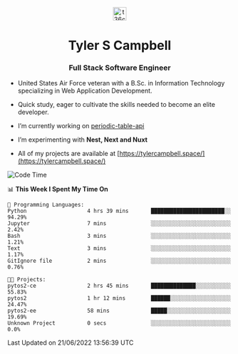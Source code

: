 <p align="center">
<a href="https://www.linkedin.com/in/t36campbell" target="blank"><img align="center" src="https://ik.imagekit.io/t36campbell/Portfolio/linkedin.png.original_m8bbGgPh6.png" alt="t36campbell" height="30" width="30" /></a>
</p>
<h1 align="center">Tyler S Campbell</h1>
<h3 align="center">Full Stack Software Engineer</h3>

* United States Air Force veteran with a B.Sc. in Information Technology specializing in Web Application Development. 

* Quick study, eager to cultivate the skills needed to become an elite developer.

* I’m currently working on [periodic-table-api](https://github.com/t36campbell/periodic-table-api)

* I’m experimenting with **Nest, Next and Nuxt**

* All of my projects are available at [https://tylercampbell.space/](https://tylercampbell.space/)

<!--START_SECTION:waka-->
![Code Time](http://img.shields.io/badge/Code%20Time-1%2C659%20hrs%2044%20mins-blue)

📊 **This Week I Spent My Time On** 

```text
💬 Programming Languages: 
Python                   4 hrs 39 mins       ███████████████████████░░   94.29% 
Jupyter                  7 mins              ░░░░░░░░░░░░░░░░░░░░░░░░░   2.42% 
Bash                     3 mins              ░░░░░░░░░░░░░░░░░░░░░░░░░   1.21% 
Text                     3 mins              ░░░░░░░░░░░░░░░░░░░░░░░░░   1.17% 
GitIgnore file           2 mins              ░░░░░░░░░░░░░░░░░░░░░░░░░   0.76%

🐱‍💻 Projects: 
pytos2-ce                2 hrs 45 mins       ██████████████░░░░░░░░░░░   55.83% 
pytos2                   1 hr 12 mins        ██████░░░░░░░░░░░░░░░░░░░   24.47% 
pytos2-ee                58 mins             █████░░░░░░░░░░░░░░░░░░░░   19.69% 
Unknown Project          0 secs              ░░░░░░░░░░░░░░░░░░░░░░░░░   0.0%

```


 Last Updated on 21/06/2022 13:56:39 UTC
<!--END_SECTION:waka-->
